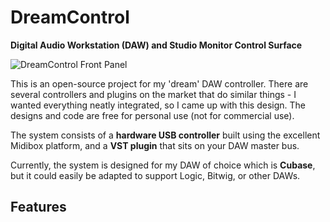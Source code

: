 # DreamControl
**Digital Audio Workstation (DAW) and Studio Monitor Control Surface**

![DreamControl Front Panel](https://i.imgur.com/ogYC02I.png)

This is an open-source project for my 'dream' DAW controller. There are several controllers and plugins on the market that do similar things - I wanted everything neatly integrated, so I came up with this design. The designs and code are free for personal use (not for commercial use).

The system consists of a **hardware USB controller** built using the excellent Midibox platform, and a **VST plugin** that sits on your DAW master bus.

Currently, the system is designed for my DAW of choice which is **Cubase**, but it could easily be adapted to support Logic, Bitwig, or other DAWs.
## Features

<!--stackedit_data:
eyJoaXN0b3J5IjpbMzU3NTE3NzA2LC0xNTIwMDYzN119
-->